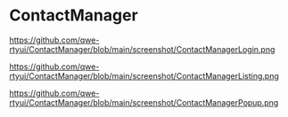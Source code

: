 # ContactManager

https://github.com/qwe-rtyui/ContactManager/blob/main/screenshot/ContactManagerLogin.png

https://github.com/qwe-rtyui/ContactManager/blob/main/screenshot/ContactManagerListing.png

https://github.com/qwe-rtyui/ContactManager/blob/main/screenshot/ContactManagerPopup.png
